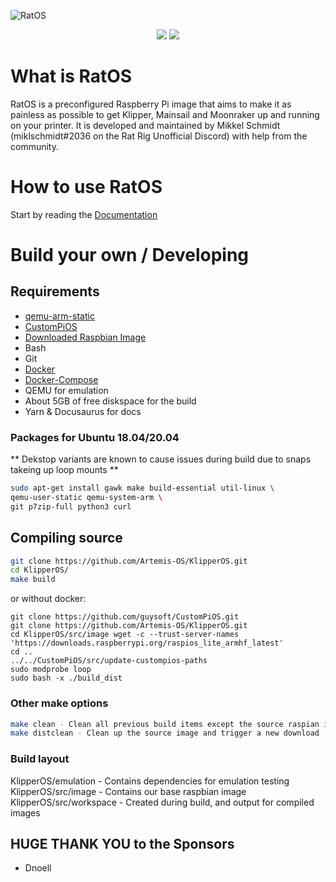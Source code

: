 ![RatOS](site/static/img/logos/Logo-black.svg)

<p align="center">
<a href="https://github.com/Rat-OS/RatOS/releases"><img src="https://img.shields.io/github/downloads/Rat-OS/RatOS/total?color=%2368da0b" /></a>
<a href="http://discord.gg/ratrig"><img src="https://img.shields.io/discord/582187371529764864?color=%235865F2&label=discord&logo=discord&logoColor=white&style=flat" /></a>
</p>

# What is RatOS

RatOS is a preconfigured Raspberry Pi image that aims to make it as painless as possible to get Klipper, Mainsail and Moonraker up and running on your printer. It is developed and maintained by Mikkel Schmidt (miklschmidt#2036 on the Rat Rig Unofficial Discord) with help from the community.

# How to use RatOS

Start by reading the [Documentation](https://os.ratrig.com)

# Build your own / Developing

## Requirements

- [qemu-arm-static](http://packages.debian.org/sid/qemu-user-static)
- [CustomPiOS](https://github.com/guysoft/CustomPiOS)
- [Downloaded Raspbian Image](http://www.raspbian.org/)
- Bash
- Git
- [Docker](https://docs.docker.com/engine/install/ubuntu/)
- [Docker-Compose](https://docs.docker.com/compose/install/)
- QEMU for emulation
- About 5GB of free diskspace for the build
- Yarn & Docusaurus for docs

### Packages for Ubuntu 18.04/20.04

** Dekstop variants are known to cause issues during build due to snaps takeing up loop mounts **

```bash
sudo apt-get install gawk make build-essential util-linux \
qemu-user-static qemu-system-arm \
git p7zip-full python3 curl
```

## Compiling source

```bash
git clone https://github.com/Artemis-OS/KlipperOS.git
cd KlipperOS/
make build
```

or without docker:

```
git clone https://github.com/guysoft/CustomPiOS.git
git clone https://github.com/Artemis-OS/KlipperOS.git
cd KlipperOS/src/image wget -c --trust-server-names 'https://downloads.raspberrypi.org/raspios_lite_armhf_latest'
cd ..
../../CustomPiOS/src/update-custompios-paths
sudo modprobe loop
sudo bash -x ./build_dist
```

### Other make options

```bash
make clean - Clean all previous build items except the source raspian image
make distclean - Clean up the source image and trigger a new download
```

### Build layout

KlipperOS/emulation - Contains dependencies for emulation testing  
KlipperOS/src/image - Contains our base raspbian image  
KlipperOS/src/workspace - Created during build, and output for compiled images

## HUGE THANK YOU to the Sponsors

- Dnoell
